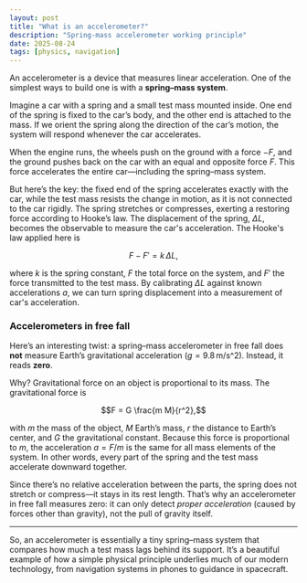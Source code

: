```yaml
---
layout: post
title: "What is an accelerometer?"
description: "Spring-mass accelerometer working principle"
date: 2025-08-24
tags: [physics, navigation]
---
```


An accelerometer is a device that measures linear acceleration. One of the simplest ways to build one is with a **spring–mass system**.  

Imagine a car with a spring and a small test mass mounted inside. One end of the spring is fixed to the car’s body, and the other end is attached to the mass. If we orient the spring along the direction of the car’s motion, the system will respond whenever the car accelerates.  
<!--more-->
When the engine runs, the wheels push on the ground with a force $-F$, and the ground pushes back on the car with an equal and opposite force $F$. This force accelerates the entire car—including the spring–mass system.  

But here’s the key: the fixed end of the spring accelerates exactly with the car, while the test mass resists the change in motion, as it is not connected to the car rigidly. The spring stretches or compresses, exerting a restoring force according to Hooke’s law. The displacement of the spring, $\Delta L$, becomes the observable to measure the car's acceleration. The Hooke's law applied here is

$$F - F' = k \, \Delta L,$$

where $k$ is the spring constant, $F$ the total force on the system, and $F'$ the force transmitted to the test mass. By calibrating $\Delta L$ against known accelerations $a$, we can turn spring displacement into a measurement of car's acceleration.


### Accelerometers in free fall

Here’s an interesting twist: a spring–mass accelerometer in free fall does **not** measure Earth’s gravitational acceleration ($g = 9.8 \,\text{m/s^2}$). Instead, it reads **zero**.  

Why? Gravitational force on an object is proportional to its mass. The gravitational force is  

$$F = G \frac{m M}{r^2},$$  

with $m$ the mass of the object, $M$ Earth’s mass, $r$ the distance to Earth’s center, and $G$ the gravitational constant. Because this force is proportional to $m$, the acceleration $a = F/m$ is the same for all mass elements of the system. In other words, every part of the spring and the test mass accelerate downward together.

Since there’s no relative acceleration between the parts, the spring does not stretch or compress—it stays in its rest length. That’s why an accelerometer in free fall measures zero: it can only detect *proper acceleration* (caused by forces other than gravity), not the pull of gravity itself.  

---

So, an accelerometer is essentially a tiny spring–mass system that compares how much a test mass lags behind its support. It’s a beautiful example of how a simple physical principle underlies much of our modern technology, from navigation systems in phones to guidance in spacecraft.